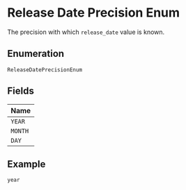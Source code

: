 
# Release Date Precision Enum

The precision with which `release_date` value is known.

## Enumeration

`ReleaseDatePrecisionEnum`

## Fields

| Name |
|  --- |
| `YEAR` |
| `MONTH` |
| `DAY` |

## Example

```
year
```

